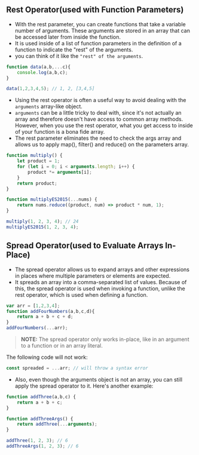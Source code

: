 ## Rest Operator(used with Function Parameters)
- With the rest parameter, you can create functions that take a variable number of arguments. These arguments are stored in an array that can be accessed later from inside the function.
- It is used inside of a list of function parameters in the definition of a function to indicate the "rest" of the arguments.
- you can think of it like the `"rest" of the arguments`.
```Javascript
function data(a,b,...c){
    console.log(a,b,c);
}

data(1,2,3,4,5); // 1, 2, [3,4,5]
```

- Using the rest operator is often a useful way to avoid dealing with the `arguments` array-like object.
- `arguments` can be a little tricky to deal with, since it's not actually an array and therefore doesn't have access to common array methods. However, when you use the rest operator, what you get access to inside of your function is a bona fide array.
- The rest parameter eliminates the need to check the args array and allows us to apply map(), filter() and reduce() on the parameters array.
```Javascript
function multiply() {
    let product = 1;
    for (let i = 0; i < arguments.length; i++) {
        product *= arguments[i];
    }
    return product;
}

function multiplyES2015(...nums) {
    return nums.reduce((product, num) => product * num, 1);
}

multiply(1, 2, 3, 4); // 24
multiplyES2015(1, 2, 3, 4);
```

## Spread Operator(used to Evaluate Arrays In-Place)
- The spread operator allows us to expand arrays and other expressions in places where multiple parameters or elements are expected.
- It spreads an array into a comma-separated list of values. Because of this, the spread operator is used when invoking a function, unlike the rest operator, which is used when defining a function.

```Javascript
var arr = [1,2,3,4];
function addFourNumbers(a,b,c,d){
    return a + b + c + d;
}
addFourNumbers(...arr);
```
> **NOTE:** The spread operator only works in-place, like in an argument to a function or in an array literal.   

The following code will not work:  
```Javascript
const spreaded = ...arr; // will throw a syntax error
```

- Also, even though the arguments object is not an array, you can still apply the spread operator to it. Here's another example:
```Javascript
function addThree(a,b,c) {
    return a + b + c;
}

function addThreeArgs() {
    return addThree(...arguments);
}

addThree(1, 2, 3); // 6
addThreeArgs(1, 2, 3); // 6
```
